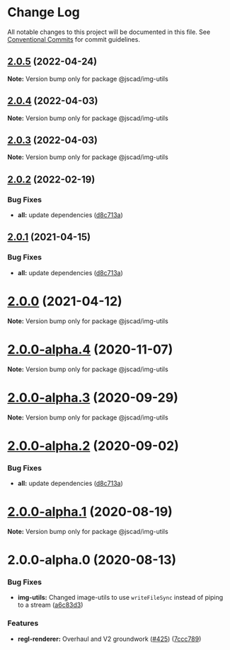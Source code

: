 # Change Log

All notable changes to this project will be documented in this file.
See [Conventional Commits](https://conventionalcommits.org) for commit guidelines.

## [2.0.5](https://github.com/jscad/OpenJSCAD.org/compare/@jscad/img-utils@2.0.4...@jscad/img-utils@2.0.5) (2022-04-24)

**Note:** Version bump only for package @jscad/img-utils

## [2.0.4](https://github.com/jscad/OpenJSCAD.org/compare/@jscad/img-utils@2.0.3...@jscad/img-utils@2.0.4) (2022-04-03)

**Note:** Version bump only for package @jscad/img-utils

## [2.0.3](https://github.com/jscad/OpenJSCAD.org/compare/@jscad/img-utils@2.0.2...@jscad/img-utils@2.0.3) (2022-04-03)

**Note:** Version bump only for package @jscad/img-utils

## [2.0.2](https://github.com/jscad/OpenJSCAD.org/compare/@jscad/img-utils@2.0.0-alpha.0...@jscad/img-utils@2.0.2) (2022-02-19)

### Bug Fixes

- **all:** update dependencies ([d8c713a](https://github.com/jscad/OpenJSCAD.org/commit/d8c713a933b97a6d179ed3d3e923e188e334f99e))

## [2.0.1](https://github.com/jscad/OpenJSCAD.org/compare/@jscad/img-utils@2.0.0-alpha.0...@jscad/img-utils@2.0.1) (2021-04-15)

### Bug Fixes

- **all:** update dependencies ([d8c713a](https://github.com/jscad/OpenJSCAD.org/commit/d8c713a933b97a6d179ed3d3e923e188e334f99e))

# [2.0.0](https://github.com/jscad/OpenJSCAD.org/compare/@jscad/img-utils@2.0.0-alpha.4...@jscad/img-utils@2.0.0) (2021-04-12)

**Note:** Version bump only for package @jscad/img-utils

# [2.0.0-alpha.4](https://github.com/jscad/OpenJSCAD.org/compare/@jscad/img-utils@2.0.0-alpha.3...@jscad/img-utils@2.0.0-alpha.4) (2020-11-07)

**Note:** Version bump only for package @jscad/img-utils

# [2.0.0-alpha.3](https://github.com/jscad/OpenJSCAD.org/compare/@jscad/img-utils@2.0.0-alpha.2...@jscad/img-utils@2.0.0-alpha.3) (2020-09-29)

**Note:** Version bump only for package @jscad/img-utils

# [2.0.0-alpha.2](https://github.com/jscad/OpenJSCAD.org/compare/@jscad/img-utils@2.0.0-alpha.1...@jscad/img-utils@2.0.0-alpha.2) (2020-09-02)

### Bug Fixes

- **all:** update dependencies ([d8c713a](https://github.com/jscad/OpenJSCAD.org/commit/d8c713a933b97a6d179ed3d3e923e188e334f99e))

# [2.0.0-alpha.1](https://github.com/jscad/OpenJSCAD.org/compare/@jscad/img-utils@2.0.0-alpha.0...@jscad/img-utils@2.0.0-alpha.1) (2020-08-19)

**Note:** Version bump only for package @jscad/img-utils

# 2.0.0-alpha.0 (2020-08-13)

### Bug Fixes

- **img-utils:** Changed image-utils to use `writeFileSync` instead of piping to a stream ([a6c83d3](https://github.com/jscad/OpenJSCAD.org/commit/a6c83d345490cdfef9802c295ae01c48f54f2517))

### Features

- **regl-renderer:** Overhaul and V2 groundwork ([#425](https://github.com/jscad/OpenJSCAD.org/issues/425)) ([7ccc789](https://github.com/jscad/OpenJSCAD.org/commit/7ccc7898ddf98f0cf9425a67a8ffdf79ebb82b2a))

